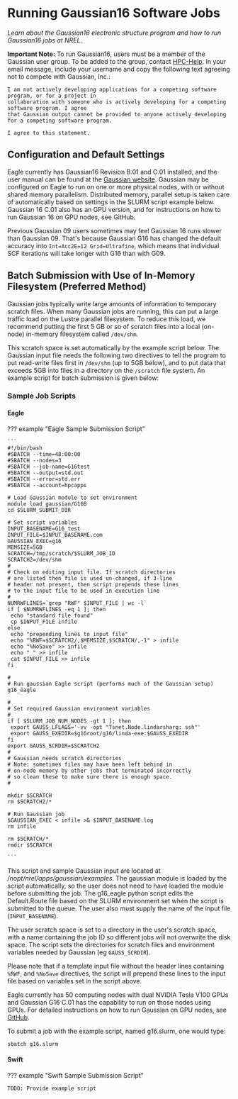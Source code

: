 # Running Gaussian16 Software Jobs

*Learn about the Gaussian16 electronic structure program and how to run Gaussian16 jobs at NREL.*

**Important Note:** To run Gaussian16, users must be a member of the Gaussian user group. To be added to the group, contact [HPC-Help](mailto:hpc-help@nrel.gov). In your email message, include your username and copy the following text agreeing not to compete with Gaussian, Inc.:
```
I am not actively developing applications for a competing software program, or for a project in 
collaboration with someone who is actively developing for a competing software program. I agree 
that Gaussian output cannot be provided to anyone actively developing for a competing software program.

I agree to this statement.

```

## Configuration and Default Settings

Eagle currently has Gaussian16 Revision B.01 and C.01 installed, and the user manual can be found at the [Gaussian website](https://gaussian.com/man). Gaussian may be configured on Eagle to run on one or more physical nodes, with or without shared memory parallelism. Distributed memory, parallel setup is taken care of automatically based on settings in the SLURM script example below. Gaussian 16 C.01 also has an GPU version, and for instructions on how to run Gaussian 16 on GPU nodes, see GitHub.

Previous Gaussian 09 users sometimes may feel Gaussian 16 runs slower than Gaussian 09. That's because Gaussian G16 has changed the default accuracy into `Int=Acc2E=12 Grid=Ultrafine`, which means that individual SCF iterations will take longer with G16 than with G09. 

## Batch Submission with Use of In-Memory Filesystem (Preferred Method)

Gaussian jobs typically write large amounts of information to temporary scratch files. When many Gaussian jobs are running, this can put a large traffic load on the Lustre parallel filesystem. To reduce this load, we recommend putting the first 5 GB or so of scratch files into a local (on-node) in-memory filesystem called `/dev/shm`.

This scratch space is set automatically by the example script below. The Gaussian input file needs the following two directives to tell the program to put read-write files first in `/dev/shm` (up to 5GB below), and to put data that exceeds 5GB into files in a directory on the `/scratch` file system. An example script for batch submission is given below: 

### Sample Job Scripts

#### Eagle
??? example "Eagle Sample Submission Script"

	```
	#!/bin/bash
	#SBATCH --time=48:00:00 
	#SBATCH --nodes=3
	#SBATCH --job-name=G16test
	#SBATCH --output=std.out
	#SBATCH --error=std.err
	#SBATCH --account=hpcapps
	
	# Load Gaussian module to set environment
	module load gaussian/G16B
	cd $SLURM_SUBMIT_DIR
	
	# Set script variables
	INPUT_BASENAME=G16_test
	INPUT_FILE=$INPUT_BASENAME.com
	GAUSSIAN_EXEC=g16
	MEMSIZE=5GB 
	SCRATCH=/tmp/scratch/$SLURM_JOB_ID
	SCRATCH2=/dev/shm 
	# 
	# Check on editing input file. If scratch directories 
	# are listed then file is used un-changed, if 3-line 
	# header not present, then script prepends these lines 
	# to the input file to be used in execution line 
	# 
	NUMRWFLINES=`grep "RWF" $INPUT_FILE | wc -l` 
	if [ $NUMRWFLINES -eq 1 ]; then 
	 echo "standard file found" 
	 cp $INPUT_FILE infile 
	else 
	 echo "prepending lines to input file" 
	 echo "%RWF=$SCRATCH2/,$MEMSIZE,$SCRATCH/,-1" > infile 
	 echo "%NoSave" >> infile 
	 echo " " >> infile 
	 cat $INPUT_FILE >> infile 
	fi 
	
	# 
	# Run gaussian Eagle script (performs much of the Gaussian setup) 
	g16_eagle 
	
	# 
	# Set required Gaussian environment variables 
	# 
	if [ $SLURM_JOB_NUM_NODES -gt 1 ]; then 
	 export GAUSS_LFLAGS='-vv -opt "Tsnet.Node.lindarsharg: ssh"' 
	 export GAUSS_EXEDIR=$g16root/g16/linda-exe:$GAUSS_EXEDIR 
	fi 
	export GAUSS_SCRDIR=$SCRATCH2 
	# 
	# Gaussian needs scratch directories 
	# Note: sometimes files may have been left behind in 
	# on-node memory by other jobs that terminated incorrectly 
	# so clean these to make sure there is enough space. 
	# 
	 
	mkdir $SCRATCH 
	rm $SCRATCH2/* 
	
	# Run Gaussian job 
	$GAUSSIAN_EXEC < infile >& $INPUT_BASENAME.log 
	rm infile
	
	rm $SCRATCH/*
	rmdir $SCRATCH

	```	

This script and sample Gaussian input are located at */nopt/nrel/apps/gaussian/examples*. The gaussian module is loaded by the script automatically, so the user does not need to have loaded the module before submitting the job. The g16_eagle python script edits the Default.Route file based on the SLURM environment set when the script is submitted to the queue. The user also must supply the name of the input file (`INPUT_BASENAME`). 

The user scratch space is set to a directory in the user's scratch space, with a name containing the job ID so different jobs will not overwrite the disk space. The script sets the directories for scratch files and environment variables needed by Gaussian (eg `GAUSS_SCRDIR`).

Please note that if a template input file without the header lines containing `%RWF`, and  `%NoSave` directives, the script will prepend these lines to the input file based on variables set in the script above. 

Eagle currently has 50 computing nodes with dual NVIDIA Tesla V100 GPUs and Gaussian G16 C.01 has the capability to run on those nodes using GPUs. For detailed instructions on how to run Gaussian on GPU nodes, see [GitHub](https://github.nrel.gov/hlong/Gaussian_GPU). 

To submit a job with the example script, named g16.slurm, one would type:

`sbatch g16.slurm`


#### Swift
??? example "Swift Sample Submission Script"
	
	TODO: Provide example script


